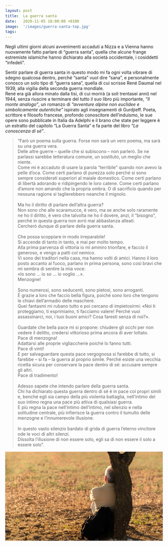 ```yaml
---
layout: post
title:  La guerra santa
date:   2020-11-05 18:00:00 +0100
image:  '/images/guerra-santa-top.jpg'
tags: 
---
```


Negli ultimi giorni alcuni avvenimenti accaduti a Nizza e a Vienna hanno nuovamente
fatto parlare di “guerra santa”, quella che alcune frange estremiste islamiche hanno
dichiarato alla società occidentale, i cosiddetti “infedeli”.

Sentir parlare di guerra santa in questo modo mi fa ogni volta vibrare di sdegno
qualcosa dentro, perché “santa” vuol dire “sana”, e personalmente conosco un solo
tipo di “guerra sana”, quella di cui scrisse René Daumal nel 1939, alla vigilia della
seconda guerra mondiale. <br/>
René era già allora minato dalla tisi, di cui morirà (a soli trentasei anni) nel 1944, senza
riuscire a terminare del tutto il suo libro più importante, *“Il monte analogo”*, un
romanzo di *“avventure alpine non euclidee e simbolicamente autentiche”* ispirato agli
insegnamenti di Gurdjieff. Poeta, scrittore e filosofo francese, profondo conoscitore
dell’induismo, le sue opere sono pubblicate in Italia da Adelphi e il brano che state per
leggere è un estratto del capitolo “La Guerra Santa” e fa parte del libro *“La conoscenza
di sé”*.

>“Farò un poema sulla guerra. Forse non sarà un vero poema, ma sarà su una guerra vera.<br/>
Delle altre guerre – quelle che si subiscono – non parlerò. Se ne parlassi sarebbe
letteratura comune, un sostituto, un meglio che niente.<br/>
Come mi è accaduto di usare la parola “terribile” quando non avevo la pelle d’oca. Come
certi parlano di purezza solo perché si sono sempre considerati superiori al maiale
domestico. Come certi parlano di libertà adorando e ridipingendo le loro catene. Come
certi parlano d’amore non amando che la propria ombra. O di sacrificio quando per
nessuna ragione si taglierebbero neanche il mignolo.<br/><br/>
Ma ho il diritto di parlare dell’altra guerra?<br/>
Non sono che alle scaramucce, è vero, ma se anche solo raramente ne ho il diritto, è vero
che talvolta ne ho il dovere, anzi, il “bisogno”, perché in questa guerra non avrò mai
abbastanza alleati.<br/>
Cercherò dunque di parlare della guerra santa.<br/><br/>
Che possa scoppiare in modo irreparabile!<br/>
Si accende di tanto in tanto, e mai per molto tempo.<br/>
Alla prima parvenza di vittoria io mi ammiro trionfare, e faccio il generoso, e vengo a
patti col nemico.<br/>
Vi sono dei traditori nella casa, ma hanno volti di amici. Hanno il loro posto accanto al
fuoco, parlano in prima persona, sono così bravi che mi sembra di sentire la mia voce:<br/>
«Io sono ... io so ... io voglio ...».<br/>
Menzogne!<br/><br/>
Sono numerosi, sono seducenti, sono pietosi, sono arroganti.<br/>
È grazie a loro che faccio bella figura, poiché sono loro che tengono le chiavi dell’armadio
delle maschere.<br/>
Quei fantasmi mi rubano tutto e poi cercano di impietosirmi: «Noi ti proteggiamo, ti
esprimiamo, ti facciamo valere! Perché vuoi assassinarci, noi, i tuoi buoni amici? Cosa
faresti senza di noi?».<br/><br/>
Guardate che bella pace mi si propone: chiudere gli occhi per non vedere il delitto,
credersi vittorioso prima ancora di aver lottato.<br/>
Pace di menzogna!<br/>
Adattarsi alle proprie vigliaccherie poiché lo fanno tutti.<br/>
Pace di vinti!<br/>
E per salvaguardare questa pace vergognosa si farebbe di tutto, si farebbe – si fa – la
guerra al proprio simile. Perché esiste una vecchia ricetta sicura per conservare la pace
dentro di sé: accusare sempre gli altri.<br/>
Pace di tradimento!<br/><br/>
Adesso sapete che intendo parlare della guerra santa.<br/>
Chi ha dichiarato questa guerra dentro di sé è in pace coi propri simili e, benché egli sia
campo della più violenta battaglia, nell’intimo del suo intimo regna una pace più attiva
di qualsiasi guerra.<br/>
E più regna la pace nell’intimo dell’intimo, nel silenzio e nella solitudine centrale, più
infierisce la guerra contro il tumulto delle menzogne e l’innumerevole illusione.<br/><br/>
In questo vasto silenzio bardato di grida di guerra l’eterno vincitore ode le voci di altri
silenzi.<br/>
Dissolta l’illusione di non essere solo, egli sa di non essere il solo a essere solo”.

![](/images/guerra-santa-center.jpg)